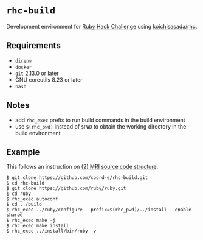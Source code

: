 # `rhc-build`

Development environment for [Ruby Hack Challenge](https://github.com/ko1/rubyhackchallenge) using [koichisasada/rhc](http://hub.docker.com/r/koichisasada/rhc).

## Requirements

- [`direnv`](https://github.com/direnv/direnv)
- `docker`
- `git` 2.13.0 or later
- GNU coreutils 8.23 or later
- `bash`

## Notes

- add `rhc_exec` prefix to run build commands in the build environment
- use `$(rhc_pwd)` instead of `$PWD` to obtain the working directory in the build environment

## Example

This follows an instruction on [(2) MRI source code structure](https://github.com/ko1/rubyhackchallenge/blob/master/EN/2_mri_structure.md).

```shell
$ git clone https://github.com/coord-e/rhc-build.git
$ cd rhc-build
$ git clone https://github.com/ruby/ruby.git
$ cd ruby
$ rhc_exec autoconf
$ cd ../build
$ rhc_exec ../ruby/configure --prefix=$(rhc_pwd)/../install --enable-shared
$ rhc_exec make -j
$ rhc_exec make install
$ rhc_exec ../install/bin/ruby -v
```
